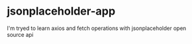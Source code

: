 # jsonplaceholder-app
 I'm tryed to learn axios and fetch operations with jsonplaceholder open source api
